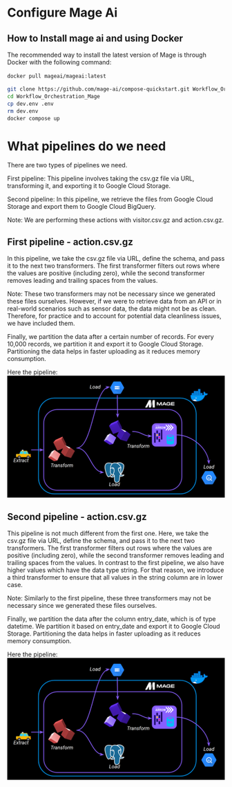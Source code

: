 # Configure Mage Ai

## How to Install mage ai and using Docker

The recommended way to install the latest version of Mage is through Docker with the following command:

`docker pull mageai/mageai:latest`

```bash
git clone https://github.com/mage-ai/compose-quickstart.git Workflow_Orchestration_Mage
cd Workflow_Orchestration_Mage
cp dev.env .env
rm dev.env
docker compose up
```

# What pipelines do we need
There are two types of pipelines we need.

First pipeline: This pipeline involves taking the csv.gz file via URL, transforming it, and exporting it to Google Cloud Storage.

Second pipeline: In this pipeline, we retrieve the files from Google Cloud Storage and export them to Google Cloud BigQuery.

Note: We are performing these actions with visitor.csv.gz and action.csv.gz.

## First pipeline - action.csv.gz
In this pipeline, we take the csv.gz file via URL, define the schema, and pass it to the next two transformers. The first transformer filters out rows where the values are positive (including zero), while the second transformer removes leading and trailing spaces from the values.

Note: These two transformers may not be necessary since we generated these files ourselves. However, if we were to retrieve data from an API or in real-world scenarios such as sensor data, the data might not be as clean. Therefore, for practice and to account for potential data cleanliness issues, we have included them.

Finally, we partition the data after a certain number of records. For every 10,000 records, we partition it and export it to Google Cloud Storage. Partitioning the data helps in faster uploading as it reduces memory consumption.

Here the pipeline: 
![What we wanna do](https://github.com/Yokanisha/DataZoomCamp2024/blob/main/Images/001.PNG)

## Second pipeline - action.csv.gz
This pipeline is not much different from the first one. Here, we take the csv.gz file via URL, define the schema, and pass it to the next two transformers. The first transformer filters out rows where the values are positive (including zero), while the second transformer removes leading and trailing spaces from the values. In contrast to the first pipeline, we also have higher values which have the data type string. For that reason, we introduce a third transformer to ensure that all values in the string column are in lower case.

Note: Similarly to the first pipeline, these three transformers may not be necessary since we generated these files ourselves.

Finally, we partition the data after the column entry_date, which is of type datetime. We partition it based on entry_date and export it to Google Cloud Storage. Partitioning the data helps in faster uploading as it reduces memory consumption.

Here the pipeline: 
![What we wanna do](https://github.com/Yokanisha/DataZoomCamp2024/blob/main/Images/001.PNG)
